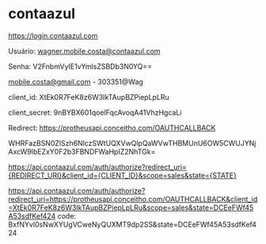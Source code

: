 # contaazul
https://login.contaazul.com

Usuário: wagner.mobile.costa@contaazul.com

Senha: V2FnbmVyIE1vYmlsZSBDb3N0YQ==

mobile.costa@gmail.com - 303351@Wag

client_id: XtEk0R7FeK8z6W3IkTAupBZPiepLpLRu

client_secret: 9nBYBX601qoelFqcAvoqA41VhzHgcaLi 

Redirect: https://protheusapi.conceitho.com/OAUTHCALLBACK

WHRFazBSN0ZlSzh6NlczSWtUQXVwQlpQaWVwTHBMUnU6OW5CWUJYNjAxcW9lbEZxY0F2b3FBNDFWaHpIZ2NhTGk=

https://api.contaazul.com/auth/authorize?redirect_uri={REDIRECT_URI}&client_id={CLIENT_ID}&scope=sales&state={STATE}

https://api.contaazul.com/auth/authorize?redirect_uri=https://protheusapi.conceitho.com/OAUTHCALLBACK&client_id=XtEk0R7FeK8z6W3IkTAupBZPiepLpLRu&scope=sales&state=DCEeFWf45A53sdfKef424
code: BxfNYvl0sNwXYUgVCweNyQUXMT9dp2SS&state=DCEeFWf45A53sdfKef424
